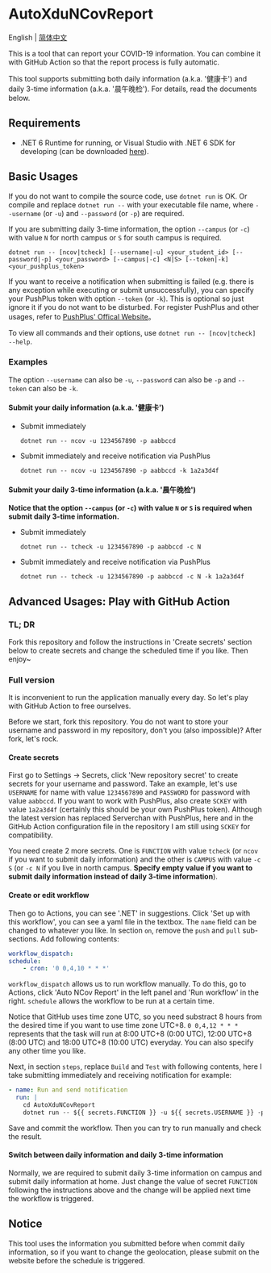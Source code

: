 # AutoXduNCovReport

English | [简体中文](./README_zh-CN.md)

This is a tool that can report your COVID-19 information. You can combine it with GitHub Action so that the report process is fully automatic.

This tool supports submitting both daily information (a.k.a. '健康卡') and daily 3-time information (a.k.a. '晨午晚检'). For details, read the documents below.

## Requirements

- .NET 6 Runtime for running, or Visual Studio with .NET 6 SDK for developing (can be downloaded [here](https://dotnet.microsoft.com/download/dotnet)).

## Basic Usages

If you do not want to compile the source code, use `dotnet run` is OK. Or compile and replace `dotnet run --` with your executable file name, where `--username` (or `-u`) and `--password` (or `-p`) are required.

If you are submitting daily 3-time information, the option `--campus` (or `-c`) with value `N` for north campus or `S` for south campus is required.

`dotnet run -- [ncov|tcheck] [--username|-u] <your_student_id> [--password|-p] <your_password> [--campus|-c] <N|S> [--token|-k] <your_pushplus_token>`

If you want to receive a notification when submitting is failed (e.g. there is any exception while executing or submit unsuccessfully), you can specify your PushPlus token with option `--token` (or `-k`). This is optional so just ignore it if you do not want to be disturbed. For register PushPlus and other usages, refer to [PushPlus' Offical Website](https://www.pushplus.plus/)。

To view all commands and their options, use `dotnet run -- [ncov|tcheck] --help`.

### Examples

The option `--username` can also be `-u`, `--password` can also be `-p` and `--token` can also be `-k`.

#### Submit your daily information (a.k.a. '健康卡')

- Submit immediately

  `dotnet run -- ncov -u 1234567890 -p aabbccd`

- Submit immediately and receive notification via PushPlus

  `dotnet run -- ncov -u 1234567890 -p aabbccd -k 1a2a3d4f`

#### Submit your daily 3-time information (a.k.a. '晨午晚检')

**Notice that the option `--campus` (or `-c`) with value `N` or `S` is required when submit daily 3-time information.**

- Submit immediately

  `dotnet run -- tcheck -u 1234567890 -p aabbccd -c N`

- Submit immediately and receive notification via PushPlus

  `dotnet run -- tcheck -u 1234567890 -p aabbccd -c N -k 1a2a3d4f`

## Advanced Usages: Play with GitHub Action

### TL; DR

Fork this repository and follow the instructions in 'Create secrets' section below to create secrets and change the scheduled time if you like. Then enjoy~

### Full version

It is inconvenient to run the application manually every day. So let's play with GitHub Action to free ourselves.

Before we start, fork this repository. You do not want to store your username and password in my repository, don't you (also impossible)? After fork, let's rock.

#### Create secrets

First go to Settings -> Secrets, click 'New repository secret' to create secrets for your username and password. Take an example, let's use `USERNAME` for name with value `1234567890` and `PASSWORD` for password with value `aabbccd`. If you want to work with PushPlus, also create `SCKEY` with value `1a2a3d4f` (certainly this should be your own PushPlus token). Although the latest version has replaced Serverchan with PushPlus, here and in the GitHub Action configuration file in the repository I am still using `SCKEY` for compatibility.

You need create 2 more secrets. One is `FUNCTION` with value `tcheck` (or `ncov` if you want to submit daily information) and the other is `CAMPUS` with value `-c S` (or `-c N` if you live in north campus. **Specify empty value if you want to submit daily information instead of daily 3-time information**).

#### Create or edit workflow

Then go to Actions, you can see '.NET' in suggestions. Click 'Set up with this workflow', you can see a yaml file in the textbox. The `name` field can be changed to whatever you like. In section `on`, remove the `push` and `pull` sub-sections. Add following contents:

```yaml
workflow_dispatch:
schedule:
    - cron: '0 0,4,10 * * *'
```

`workflow_dispatch` allows us to run workflow manually. To do this, go to Actions, click 'Auto NCov Report' in the left panel and 'Run workflow' in the right. `schedule` allows the workflow to be run at a certain time.

Notice that GitHub uses time zone UTC, so you need substract 8 hours from the desired time if you want to use time zone UTC+8. `0 0,4,12 * * *` represents that the task will run at 8:00 UTC+8 (0:00 UTC), 12:00 UTC+8 (8:00 UTC) and 18:00 UTC+8 (10:00 UTC) everyday. You can also specify any other time you like.

Next, in section `steps`, replace `Build` and `Test` with following contents, here I take submitting immediately and receiving notification for example:

```yaml
- name: Run and send notification
  run: |
    cd AutoXduNCovReport
    dotnet run -- ${{ secrets.FUNCTION }} -u ${{ secrets.USERNAME }} -p ${{ secrets.PASSWORD }} ${{ secrets.CAMPUS}} -k ${{ secrets.SCKEY }}
```

Save and commit the workflow. Then you can try to run manually and check the result.

#### Switch between daily information and daily 3-time information

Normally, we are required to submit daily 3-time information on campus and submit daily information at home. Just change the value of secret `FUNCTION` following the instructions above and the change will be applied next time the workflow is triggered.

## Notice

This tool uses the information you submitted before when commit daily information, so if you want to change the geolocation, please submit on the website before the schedule is triggered.
